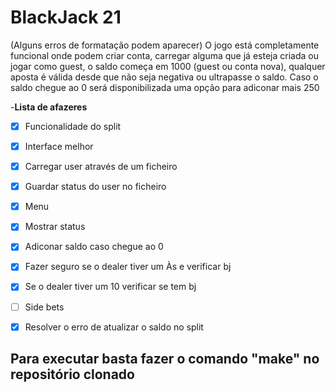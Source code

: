 # BlackJack 21

(Alguns erros de formatação podem aparecer)
O jogo está completamente funcional onde podem criar conta, carregar alguma que já esteja criada ou jogar como guest, o saldo começa em 1000 (guest ou conta nova), qualquer aposta é válida desde
que não seja negativa ou ultrapasse o saldo. Caso o saldo chegue ao 0 será disponibilizada uma opção para adiconar mais 250

-**Lista de afazeres**
- [x] Funcionalidade do split 
- [x] Interface melhor
- [x] Carregar user através de um ficheiro
- [x] Guardar status do user no ficheiro
- [x] Menu
- [x] Mostrar status
- [x] Adiconar saldo caso chegue ao 0
- [x] Fazer seguro se o dealer tiver um Às e verificar bj
- [x] Se o dealer tiver um 10 verificar se tem bj
- [ ] Side bets
- [x] Resolver o erro de atualizar o saldo no split


## Para executar basta fazer o comando **"make"** no repositório clonado

